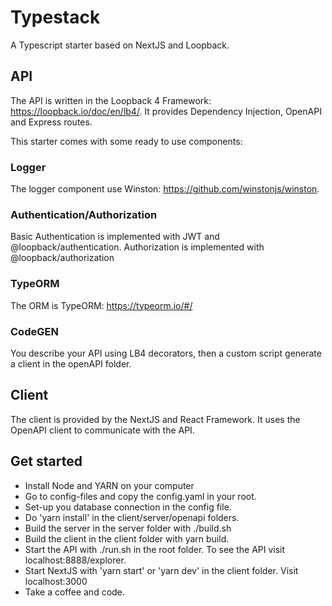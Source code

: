 # Typestack
A Typescript starter based on NextJS and Loopback.

## API
The API is written in the Loopback 4 Framework: https://loopback.io/doc/en/lb4/.
It provides Dependency Injection, OpenAPI and Express routes.

This starter comes with some ready to use components:

### Logger
The logger component use Winston: https://github.com/winstonjs/winston.

### Authentication/Authorization
Basic Authentication is implemented with JWT and @loopback/authentication.
Authorization is implemented with @loopback/authorization

### TypeORM
The ORM is TypeORM: https://typeorm.io/#/

### CodeGEN
You describe your API using LB4 decorators, then a custom script generate a client in the openAPI folder.

## Client
The client is provided by the NextJS and React Framework. It uses the OpenAPI client to communicate with the API.

## Get started
* Install Node and YARN on your computer
* Go to config-files and copy the config.yaml in your root.
* Set-up you database connection in the config file.
* Do 'yarn install' in the client/server/openapi folders.
* Build the server in the server folder with ./build.sh
* Build the client in the client folder with yarn build.
* Start the API with ./run.sh in the root folder. To see the API visit localhost:8888/explorer.
* Start NextJS with 'yarn start' or 'yarn dev' in the client folder. Visit localhost:3000
* Take a coffee and code.

